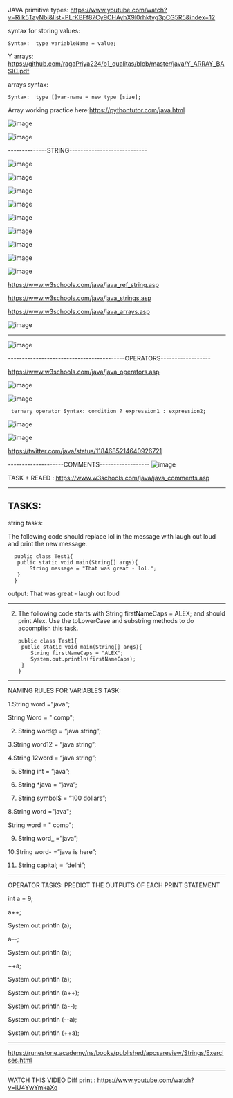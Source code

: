 

JAVA primitive types: https://www.youtube.com/watch?v=Rilk5TayNbI&list=PLrKBFf87Cy9CHAyhX9l0rhktvg3pCG5R5&index=12

syntax for storing values: 

    Syntax:  type variableName = value;
    
Y arrays: https://github.com/ragaPriya224/b1_qualitas/blob/master/java/Y_ARRAY_BASIC.pdf


arrays syntax: 

    Syntax:  type []var-name = new type [size];
    
Array working practice here:https://pythontutor.com/java.html

![image](https://user-images.githubusercontent.com/90038032/214618974-4a1cfeed-4f72-465d-9962-214a115d56c3.png)

![image](https://user-images.githubusercontent.com/90038032/214619084-5d293c19-bf67-4735-8953-eee7b8cc780e.png)

--------------STRING----------------------------

![image](https://user-images.githubusercontent.com/90038032/214619152-feee95b3-4eb7-4ab4-8d17-224a71a9315f.png)

![image](https://user-images.githubusercontent.com/90038032/214619254-f8b268fb-2aaf-49d2-b05d-f667817c0a90.png)

![image](https://user-images.githubusercontent.com/90038032/214619306-be879871-2914-48dc-b00f-ce3f208d2411.png)

![image](https://user-images.githubusercontent.com/90038032/214619365-2113bec1-0a86-4b2d-9c7e-3693fae459a1.png)

![image](https://user-images.githubusercontent.com/90038032/214619417-c3b9ecfc-2b96-4c56-8695-ccf6640d4997.png)

![image](https://user-images.githubusercontent.com/90038032/214619469-9dbf0852-6339-47de-9d9d-87b6eb5bb90e.png)

![image](https://user-images.githubusercontent.com/90038032/214619541-48019cab-2368-4708-a87c-13f624dc78cb.png)

![image](https://user-images.githubusercontent.com/90038032/214619609-465a0186-9db7-4d47-a077-7f5e2ac3e1b2.png)

![image](https://user-images.githubusercontent.com/90038032/214619649-80225171-01f6-40bb-a355-25c1a8e62ac3.png)


https://www.w3schools.com/java/java_ref_string.asp

https://www.w3schools.com/java/java_strings.asp

https://www.w3schools.com/java/java_arrays.asp




![image](https://user-images.githubusercontent.com/90038032/209974613-bccaebb1-5c69-463a-a354-b575791f06f4.png)

---------------------------------------------------------------

![image](https://user-images.githubusercontent.com/90038032/209974510-94e75da1-be60-41f1-8a0b-1e1e686ae5a4.png)

------------------------------------------OPERATORS------------------

https://www.w3schools.com/java/java_operators.asp

![image](https://user-images.githubusercontent.com/90038032/214620709-a841beef-75da-4c60-98a2-4886568a31db.png)

![image](https://user-images.githubusercontent.com/90038032/214620776-c960930f-8c75-42a4-95c0-435b8e541831.png)




   
     ternary operator Syntax: condition ? expression1 : expression2;
  
  
![image](https://user-images.githubusercontent.com/90038032/209972911-07408a52-99e0-42dc-b8c2-427b62fde272.png)

![image](https://user-images.githubusercontent.com/90038032/214620837-9894ab51-6795-4b41-bf87-e8c5810ba894.png)




https://twitter.com/java/status/1184685214640926721


--------------------COMMENTS------------------
![image](https://user-images.githubusercontent.com/90038032/214618577-cc31995a-7986-4148-adec-b59da8568ec3.png)

TASK + REAED : https://www.w3schools.com/java/java_comments.asp

------------------------------




TASKS:
---------

string tasks:

The following code should replace lol in the message with laugh out loud and print the new message.

      public class Test1{
       public static void main(String[] args){
           String message = "That was great - lol.";
       }
      }


output: That was great - laugh out loud

--------------------------------------------------------------
2. The following code starts with String firstNameCaps = ALEX; and should print Alex. Use the toLowerCase and substring methods to do accomplish this task.

       public class Test1{
        public static void main(String[] args){
           String firstNameCaps = "ALEX";
           System.out.println(firstNameCaps);
        }
       }

--------------------------------------------------------------------

NAMING RULES FOR VARIABLES TASK:

1.String word ="java"; 

String Word = " comp";

2. String word@  = “java string”;

3.String word12 = “java string”;

4.String 12word = “java string”;

5. String int = “java”;

6. String *java = “java”;

7. String symbol$ = “100 dollars”;

8.String word ="java";

String word = " comp";

9. String word_ =”java”;

10.String word-   =”java is here”;

11. String capital; = “delhi”;

-----------------------------------

 OPERATOR TASKS: PREDICT THE OUTPUTS OF EACH PRINT STATEMENT

int a = 9;

a++;

System.out.println (a);

a–-;
 
System.out.println (a);

++a;

System.out.println (a);

System.out.println (a++);

System.out.println (a--);

System.out.println (--a);

System.out.println (++a);

----------------------------------------------------------

https://runestone.academy/ns/books/published/apcsareview/Strings/Exercises.html


----------------------------------------------------------

WATCH THIS VIDEO
   Diff print : https://www.youtube.com/watch?v=iU4YwYmkaXo
   
   

